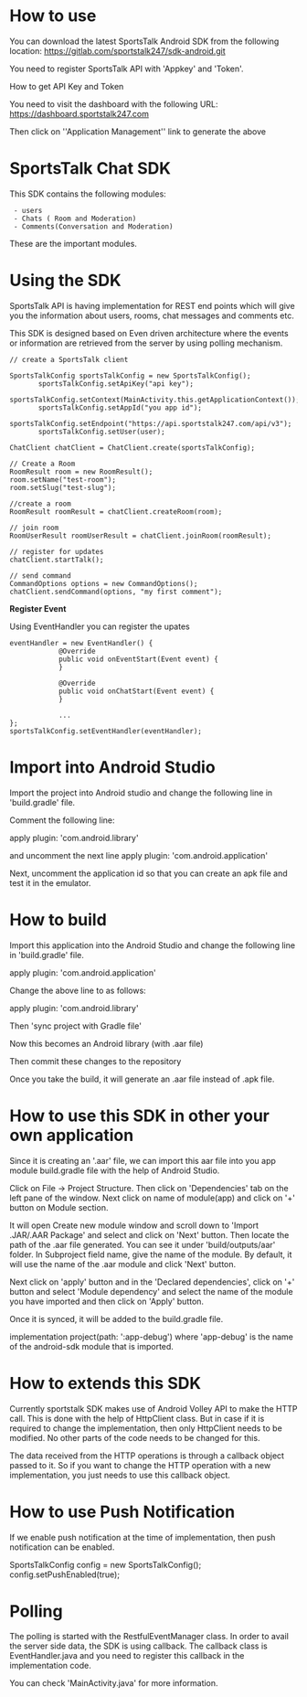 
 # How to use
 
 You can download the latest SportsTalk Android SDK from the following location:
 https://gitlab.com/sportstalk247/sdk-android.git 
 
 You need to register SportsTalk API with 'Appkey' and 'Token'. 
 
 
 How to get API Key and Token
 
 You need to visit the dashboard with the following URL:
 https://dashboard.sportstalk247.com
 
 Then click on ''Application Management'' link to generate the above
 
 # SportsTalk Chat SDK
 
 This SDK contains the following modules:
 
 ```
  - users
  - Chats ( Room and Moderation)
  - Comments(Conversation and Moderation)  
 ```
 
 These are the important modules.
 
 # Using the SDK
 
 SportsTalk API is having implementation for REST end points which will give you the information about
 users, rooms, chat messages and comments etc. 
 
 This SDK is designed based on Even driven architecture where the events or information are retrieved from
 the server by using polling mechanism.
 
 ```
 // create a SportsTalk client
 
 SportsTalkConfig sportsTalkConfig = new SportsTalkConfig();
        sportsTalkConfig.setApiKey("api key");
        sportsTalkConfig.setContext(MainActivity.this.getApplicationContext());
        sportsTalkConfig.setAppId("you app id");
        sportsTalkConfig.setEndpoint("https://api.sportstalk247.com/api/v3");
        sportsTalkConfig.setUser(user);
        
 ChatClient chatClient = ChatClient.create(sportsTalkConfig);
 
// Create a Room
RoomResult room = new RoomResult();
room.setName("test-room");
room.setSlug("test-slug");

//create a room
RoomResult roomResult = chatClient.createRoom(room); 

// join room
RoomUserResult roomUserResult = chatClient.joinRoom(roomResult);

// register for updates
chatClient.startTalk();

// send command
CommandOptions options = new CommandOptions();
chatClient.sendCommand(options, "my first comment"); 
```

**Register Event**

Using EventHandler you can register the upates

```
eventHandler = new EventHandler() {
            @Override
            public void onEventStart(Event event) {
            }
            
            @Override
            public void onChatStart(Event event) {
            }
 
            ...
};
sportsTalkConfig.setEventHandler(eventHandler);
```
            
 Import into Android Studio
 ==========================
 Import the project into Android studio and change the following line in 'build.gradle' file.
  
  Comment the following line:
  
  apply plugin: 'com.android.library'
  
  and uncomment the next line
  apply plugin: 'com.android.application'
  
  Next, uncomment the application id so that you can create an apk file and test it in the emulator.
  
 
 How to build
 ============
 
 Import this application into the Android Studio and change the following line in 'build.gradle' file.
 
 apply plugin: 'com.android.application'
 
 Change the above line to as follows:
 
 apply plugin: 'com.android.library'
 
 Then 'sync project with Gradle file'
 
 Now this becomes an Android library (with .aar file)
 
 Then commit these changes to the repository
 
 Once you take the build, it will generate an .aar file instead of .apk file.
 
 How to use this SDK in other your own application
 =================================================
 Since it is creating an '.aar' file, we can import this aar file into you app module build.gradle file
 with the help of Android Studio.
 
 Click on File -> Project Structure. Then click on 'Dependencies' tab on the left pane of the window.
 Next click on name of module(app)  and click on '+' button on Module section.
 
 It will open Create new module window and scroll down to 'Import .JAR/.AAR Package' and select and click on 'Next' button.
 Then locate the path of the .aar file generated. You can see it under 'build/outputs/aar' folder. In Subproject field name, 
 give the name of the module. By default, it will use the name of the .aar module and click 'Next' button.
 
 Next click on 'apply' button and in the 'Declared dependencies', click on '+' button and select 'Module dependency' and 
 select the name of the module you have imported and then click on 'Apply' button.
 
 Once it is synced,  it will be added to the build.gradle file.
 
 
 implementation project(path: ':app-debug') where 'app-debug' is the name of the android-sdk module that is imported.
 
 
 How to extends this SDK
 =======================
 Currently sportstalk SDK makes use of Android Volley API to make the HTTP call. This is done with the help of HttpClient class.
 But in case if it is required to change the implementation, then only HttpClient needs to be modified. No other parts of the
 code needs to be changed for this.
 
 The data received from the HTTP operations is through a callback object passed to it. So if you want to change the HTTP operation with a new
 implementation, you just needs to use this callback object. 
 
 How to use Push Notification
 ============================
 If we enable push notification at the time of implementation, then push notification can be enabled.
 
 SportsTalkConfig config = new SportsTalkConfig();
 config.setPushEnabled(true);
 
 Polling
 ========
 The polling is started with the RestfulEventManager class. In order to avail the server side data, the SDK is using callback. The callback class is EventHandler.java and you need to register this callback in the implementation code.
 
 You can check 'MainActivity.java' for more information.
 
 